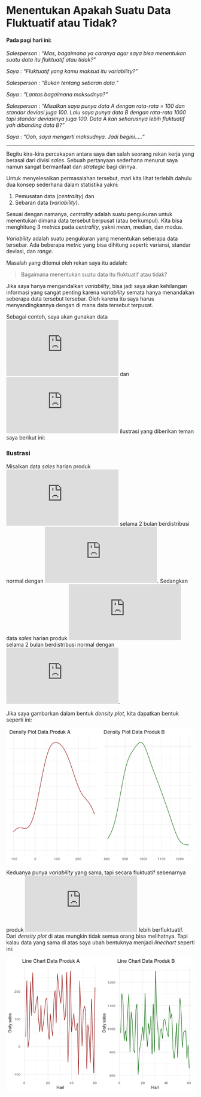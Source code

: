 Menentukan Apakah Suatu Data Fluktuatif atau Tidak?
================

#### Pada pagi hari ini:

*Salesperson* : *“Mas, bagaimana ya caranya agar saya bisa menentukan
suatu data itu fluktuatif atau tidak?”*

*Saya* : *“Fluktuatif yang kamu maksud itu variability?”*

*Salesperson* : *“Bukan tentang sebaran data.”*

*Saya* : *“Lantas bagaimana maksudnya?”*

*Salesperson* : *“Misalkan saya punya data A dengan rata-rata = 100 dan
standar deviasi juga 100. Lalu saya punya data B dengan rata-rata 1000
tapi standar deviasinya juga 100. Data A kan seharusnya lebih fluktuatif
yah dibanding data B?”*

*Saya* : *“Ooh, saya mengerti maksudnya. Jadi begini…..”*

------------------------------------------------------------------------

Begitu kira-kira percakapan antara saya dan salah seorang rekan kerja
yang berasal dari divisi *sales*. Sebuah pertanyaan sederhana menurut
saya namun sangat bermanfaat dan *strategic* bagi dirinya.

Untuk menyelesaikan permasalahan tersebut, mari kita lihat terlebih
dahulu dua konsep sederhana dalam statistika yakni:

1.  Pemusatan data (*centrality*) dan
2.  Sebaran data (*variability*).

Sesuai dengan namanya, *centrality* adalah suatu pengukuran untuk
menentukan dimana data tersebut berpusat (atau berkumpul). Kita bisa
menghitung 3 *metrics* pada *centrality*, yakni *mean*, median, dan
modus.

*Variability* adalah suatu pengukuran yang menentukan seberapa data
tersebar. Ada beberapa *metric* yang bisa dihitung seperti: variansi,
standar deviasi, dan *range*.

Masalah yang ditemui oleh rekan saya itu adalah:

> Bagaimana menentukan suatu data itu fluktuatif atau tidak?

Jika saya hanya mengandalkan *variability*, bisa jadi saya akan
kehilangan informasi yang sangat penting karena *variability* semata
hanya menandakan seberapa data tersebut tersebar. Oleh karena itu saya
harus menyandingkannya dengan di mana data tersebut terpusat.

Sebagai contoh, saya akan gunakan data
![A](https://latex.codecogs.com/png.latex?A "A") dan
![B](https://latex.codecogs.com/png.latex?B "B") ilustrasi yang
diberikan teman saya berikut ini:

### Ilustrasi

Misalkan data *sales* harian produk
![A](https://latex.codecogs.com/png.latex?A "A") selama 2 bulan
berdistribusi normal dengan
![\mu = 100, \sigma = 100](https://latex.codecogs.com/png.latex?%5Cmu%20%3D%20100%2C%20%5Csigma%20%3D%20100 "\mu = 100, \sigma = 100").
Sedangkan data *sales* harian produk
![B](https://latex.codecogs.com/png.latex?B "B") selama 2 bulan
berdistribusi normal dengan
![\mu = 1000, \sigma = 100](https://latex.codecogs.com/png.latex?%5Cmu%20%3D%201000%2C%20%5Csigma%20%3D%20100 "\mu = 1000, \sigma = 100").

Jika saya gambarkan dalam bentuk *density plot*, kita dapatkan bentuk
seperti ini:

![](post_files/figure-gfm/unnamed-chunk-1-1.png)<!-- -->

Keduanya punya *variability* yang sama, tapi secara fluktuatif
sebenarnya produk ![A](https://latex.codecogs.com/png.latex?A "A") lebih
berfluktuatif. Dari *density plot* di atas mungkin tidak semua orang
bisa melihatnya. Tapi kalau data yang sama di atas saya ubah bentuknya
menjadi *linechart* seperti ini:

![](post_files/figure-gfm/unnamed-chunk-2-1.png)<!-- -->
